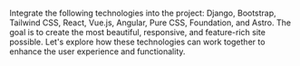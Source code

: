 Integrate the following technologies into the project: Django, Bootstrap, Tailwind CSS, React, Vue.js, Angular, Pure CSS, Foundation, and Astro. The goal is to create the most beautiful, responsive, and feature-rich site possible. Let's explore how these technologies can work together to enhance the user experience and functionality.